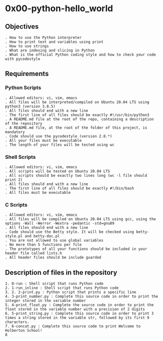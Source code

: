 # 0x00-python-hello_world

## Objectives

	. How to use the Python interpreter
	. How to print text and variables using print
	. How to use strings
	. What are indexing and slicing in Python
	. What is the official Python coding style and how to check your code with pycodestyle

## Requirements

### Python Scripts
	
	. Allowed editors: vi, vim, emacs
	. All files will be interpreted/compiled on Ubuntu 20.04 LTS using python3 (version 3.8.5)
	. All files should end with a new line
	. The first line of all files should be exactly #!/usr/bin/python3
	. A README.md file at the root of the repo, containing a description of the repository
	. A README.md file, at the root of the folder of this project, is mandatory
	. Code should use the pycodestyle (version 2.8.*)
	. All your files must be executable
	. The length of your files will be tested using wc


### Shell Scripts

	. Allowed editors: vi, vim, emacs
	. All scripts will be tested on Ubuntu 20.04 LTS
	. All scripts should be exactly two lines long (wc -l file should print 2)
	. All files should end with a new line
	. The first line of all files should be exactly #!/bin/bash
	. All files must be executable

### C Scripts

	. Allowed editors: vi, vim, emacs
	. All files will be compiled on Ubuntu 20.04 LTS using gcc, using the options -Wall -Werror -Wextra -pedantic -std=gnu89
	. All files should end with a new line
	. Code should use the Betty style. It will be checked using betty-style.pl and betty-doc.pl
	. You are not allowed to use global variables
	. No more than 5 functions per file
	. The prototypes of all your functions should be included in your header file called lists.h
	. All header files should be include guarded

## Description of files in the repository

	1. 0-run : Shell script that runs Python code
	2. 1-run_inline : Shell script that runs Python code
	3. 2. 2-print.py : Python script that prints a specific line
	4. 3-print_number.py : Complete this source code in order to print the integer stored in the variable number
	5. 4-print_float.py : Complete the source code in order to print the float stored in the variable number with a precision of 2 digits
	6. 5-print_string.py : Complete this source code in order to print 3 times a string stored in the variable str, followed by its first 9 characters.
	7. 6-concat.py : Complete this source code to print Welcome to Holberton School!
	8 
